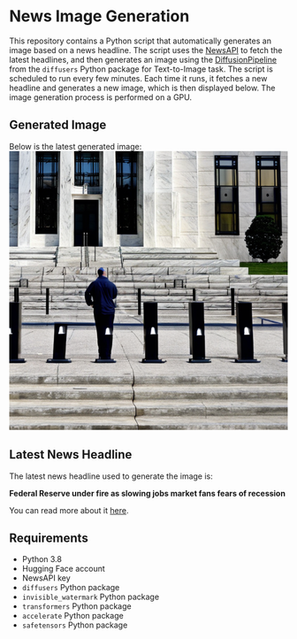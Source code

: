 # News Image Generation
This repository contains a Python script that automatically generates an image based on a news headline. The script uses the [NewsAPI](https://newsapi.org/) to fetch the latest headlines, and then generates an image using the [DiffusionPipeline](https://github.com/huggingface/diffusers) from the `diffusers` Python package for Text-to-Image task.
The script is scheduled to run every few minutes. Each time it runs, it fetches a new headline and generates a new image, which is then displayed below. The image generation process is performed on a GPU.

## Generated Image
Below is the latest generated image:
![Generated Image](image.png)

## Latest News Headline
The latest news headline used to generate the image is:

**Federal Reserve under fire as slowing jobs market fans fears of recession**

You can read more about it [here](https://news.google.com/rss/articles/CBMicEFVX3lxTE1RaXU1OFpyV3dIWjBvbHpfbzlEcUEyekx5MDNHSmJVek9zblVFYm5nVHhRbUxpakhyMDJlaWRNSHFmeHVLaXJNYi1UNzVFb3VLOGN1Ui1FTE1VclhQWWoxUzBTek1TVUJZZlkwRnpuQnA?oc=5).

## Requirements
- Python 3.8
- Hugging Face account
- NewsAPI key
- `diffusers` Python package
- `invisible_watermark` Python package
- `transformers` Python package
- `accelerate` Python package
- `safetensors` Python package
